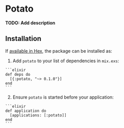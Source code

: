 # Potato

**TODO: Add description**

## Installation

If [available in Hex](https://hex.pm/docs/publish), the package can be installed as:

  1. Add `potato` to your list of dependencies in `mix.exs`:

    ```elixir
    def deps do
      [{:potato, "~> 0.1.0"}]
    end
    ```

  2. Ensure `potato` is started before your application:

    ```elixir
    def application do
      [applications: [:potato]]
    end
    ```

